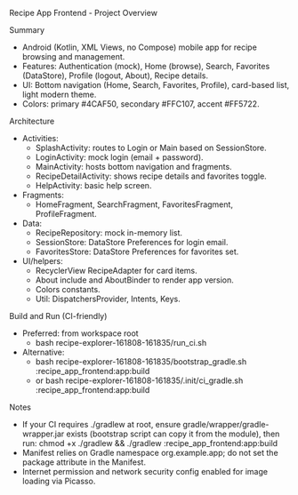 Recipe App Frontend - Project Overview

Summary
- Android (Kotlin, XML Views, no Compose) mobile app for recipe browsing and management.
- Features: Authentication (mock), Home (browse), Search, Favorites (DataStore), Profile (logout, About), Recipe details.
- UI: Bottom navigation (Home, Search, Favorites, Profile), card-based list, light modern theme.
- Colors: primary #4CAF50, secondary #FFC107, accent #FF5722.

Architecture
- Activities:
  - SplashActivity: routes to Login or Main based on SessionStore.
  - LoginActivity: mock login (email + password).
  - MainActivity: hosts bottom navigation and fragments.
  - RecipeDetailActivity: shows recipe details and favorites toggle.
  - HelpActivity: basic help screen.
- Fragments:
  - HomeFragment, SearchFragment, FavoritesFragment, ProfileFragment.
- Data:
  - RecipeRepository: mock in-memory list.
  - SessionStore: DataStore Preferences for login email.
  - FavoritesStore: DataStore Preferences for favorites set.
- UI/helpers:
  - RecyclerView RecipeAdapter for card items.
  - About include and AboutBinder to render app version.
  - Colors constants.
  - Util: DispatchersProvider, Intents, Keys.

Build and Run (CI-friendly)
- Preferred: from workspace root
  - bash recipe-explorer-161808-161835/run_ci.sh
- Alternative:
  - bash recipe-explorer-161808-161835/bootstrap_gradle.sh :recipe_app_frontend:app:build
  - or bash recipe-explorer-161808-161835/.init/ci_gradle.sh :recipe_app_frontend:app:build

Notes
- If your CI requires ./gradlew at root, ensure gradle/wrapper/gradle-wrapper.jar exists (bootstrap script can copy it from the module), then run:
  chmod +x ./gradlew && ./gradlew :recipe_app_frontend:app:build
- Manifest relies on Gradle namespace org.example.app; do not set the package attribute in the Manifest.
- Internet permission and network security config enabled for image loading via Picasso.
